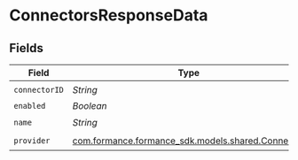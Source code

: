# ConnectorsResponseData


## Fields

| Field                                                                                 | Type                                                                                  | Required                                                                              | Description                                                                           |
| ------------------------------------------------------------------------------------- | ------------------------------------------------------------------------------------- | ------------------------------------------------------------------------------------- | ------------------------------------------------------------------------------------- |
| `connectorID`                                                                         | *String*                                                                              | :heavy_check_mark:                                                                    | N/A                                                                                   |
| `enabled`                                                                             | *Boolean*                                                                             | :heavy_minus_sign:                                                                    | N/A                                                                                   |
| `name`                                                                                | *String*                                                                              | :heavy_check_mark:                                                                    | N/A                                                                                   |
| `provider`                                                                            | [com.formance.formance_sdk.models.shared.Connector](../../models/shared/Connector.md) | :heavy_check_mark:                                                                    | N/A                                                                                   |
